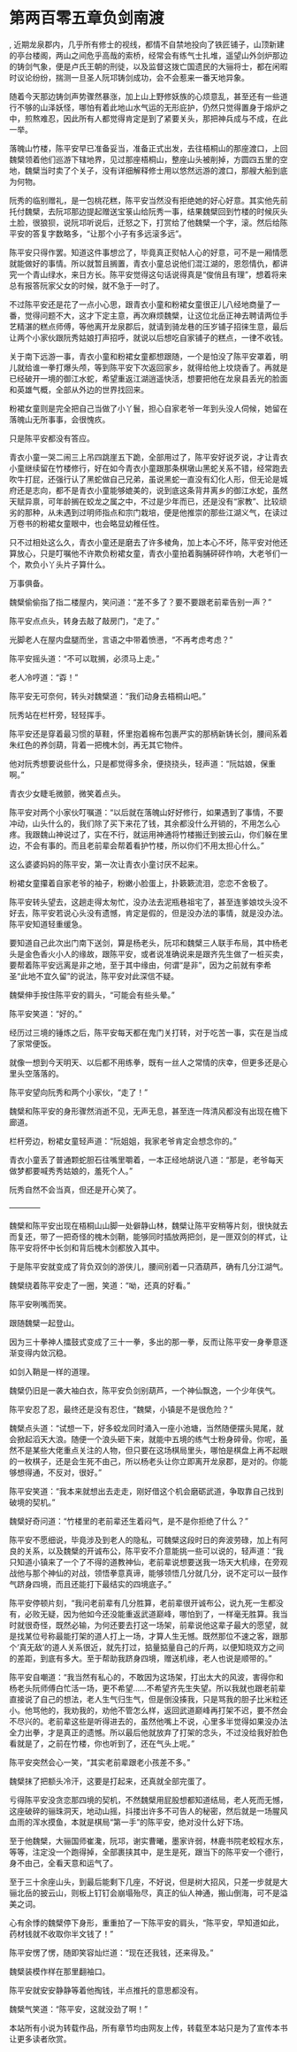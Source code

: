 # 第两百零五章负剑南渡
,  近期龙泉郡内，几乎所有修士的视线，都情不自禁地投向了铁匠铺子，山顶新建的亭台楼阁，两山之间危乎高哉的索桥，经常会有练气士扎堆，遥望山外剑炉那边的铸剑气象，便是卢氏王朝的刑徒，以及监督这拨亡国遗民的大骊将士，都在闲暇时议论纷纷，揣测一旦圣人阮邛铸剑成功，会不会惹来一番天地异象。
   随着今天那边铸剑声势骤然暴涨，加上山上野修妖族的心烦意乱，甚至还有一些道行不够的山泽妖怪，哪怕有着此地山水气运的无形庇护，仍然只觉得置身于熔炉之中，煎熬难忍，因此所有人都觉得肯定是到了紧要关头，那把神兵成与不成，在此一举。
   落魄山竹楼，陈平安早已准备妥当，准备正式出发，去往梧桐山的那座渡口，上回魏檗领着他们巡游下辖地界，见过那座梧桐山，整座山头被削掉，方圆四五里的空地，魏檗当时卖了个关子，没有详细解释修士用以悠然远游的渡口，那艘大船到底为何物。
   阮秀的临别赠礼，是一包桃花糕，陈平安当然没有拒绝她的好心好意。其实他先前托付魏檗，去阮邛那边提起赠送宝箓山给阮秀一事，结果魏檗回到竹楼的时候灰头土脸，很狼狈，说阮邛听说后，迁怒之下，打赏给了他魏檗一个字，滚。然后给陈平安的答复字数略多，“让那个小子有多远滚多远”。
   陈平安只得作罢。知道这件事想岔了，毕竟真正熨帖人心的好意，可不是一厢情愿就能做好的事情。所以就暂且搁置，青衣小童总说他们混江湖的，恩怨情仇，都讲究一个青山绿水，来日方长。陈平安觉得这句话说得真是“俊俏且有理”，想着将来总有报答阮家父女的时候，就不急于一时了。
   不过陈平安还是花了一点小心思，跟青衣小童和粉裙女童很正儿八经地商量了一番，觉得问题不大，这才下定主意，再次麻烦魏檗，让这位北岳正神去聘请两位手艺精湛的糕点师傅，等他离开龙泉郡后，就请到骑龙巷的压岁铺子招徕生意，最后让两个小家伙跟阮秀姑娘打声招呼，就说以后想吃自家铺子的糕点，一律不收钱。
   关于南下远游一事，青衣小童和粉裙女童都想跟随，一个是怕没了陈平安罩着，明儿就给谁一拳打爆头颅，等到陈平安下次返回家乡，就得给他上坟烧香了。再就是已经破开一境的御江水蛇，希望重返江湖逍遥快活，想要把他在龙泉县丢光的脸面和英雄气概，全部从外边的世界找回来。
   粉裙女童则是完全把自己当做了小丫鬟，担心自家老爷一年到头没人伺候，她留在落魄山无所事事，会很愧疚。
   只是陈平安都没有答应。
   青衣小童一哭二闹三上吊四跳崖五下跪，全部用过了，陈平安好说歹说，才让青衣小童继续留在竹楼修行，好在如今青衣小童跟那条棋墩山黑蛇关系不错，经常跑去吹牛打屁，还强行认了黑蛇做自己兄弟，虽说黑蛇一直没有幻化人形，但无论是城府还是志向，都不是青衣小童能够媲美的，说到底这条背井离乡的御江水蛇，虽然天赋异禀，可年龄搁在蛟龙之属之中，不过是少年而已，还是没有“家教”、比较顽劣的那种，从未遇到过明师指点和宗门栽培，便是他推崇的那些江湖义气，在读过万卷书的粉裙女童眼中，也会略显幼稚任性。
   只不过相处这么久，青衣小童还是磨去了许多棱角，加上本心不坏，陈平安对他还算放心，只是叮嘱他不许欺负粉裙女童，青衣小童拍着胸脯砰砰作响，大老爷们一个，欺负小丫头片子算什么。
   万事俱备。
   魏檗偷偷指了指二楼屋内，笑问道：“差不多了？要不要跟老前辈告别一声？”
   陈平安点点头，转身去敲了敲房门，“走了。”
   光脚老人在屋内盘腿而坐，言语之中带着愤懑，“不再考虑考虑？”
   陈平安摇头道：“不可以耽搁，必须马上走。”
   老人冷哼道：“孬！”
   陈平安无可奈何，转头对魏檗道：“我们动身去梧桐山吧。”
   阮秀站在栏杆旁，轻轻挥手。
   陈平安还是穿着最习惯的草鞋，怀里抱着棉布包裹严实的那柄新铸长剑，腰间系着朱红色的养剑葫，背着一把槐木剑，再无其它物件。
   他对阮秀想要说些什么，只是都觉得多余，便挠挠头，轻声道：“阮姑娘，保重啊。”
   青衣少女睫毛微颤，微笑着点头。
   陈平安对两个小家伙叮嘱道：“以后就在落魄山好好修行，如果遇到了事情，不要冲动，山头什么的，我们除了买下来花了钱，其余都没什么开销的，不用怎么心疼。我跟魏山神说过了，实在不行，就运用神通将竹楼搬迁到披云山，你们躲在里边，不会有事的。而且老前辈会帮着看护竹楼，所以你们不用太担心什么。”
   这么婆婆妈妈的陈平安，第一次让青衣小童讨厌不起来。
   粉裙女童攥着自家老爷的袖子，粉嫩小脸蛋上，扑簌簌流泪，恋恋不舍极了。
   陈平安转头望去，这趟走得太匆忙，没办法去泥瓶巷祖宅了，甚至连爹娘坟头没不好去，陈平安若说心头没有遗憾，肯定是假的，但是没办法的事情，就是没办法。陈平安知道轻重缓急。
   要知道自己此次出门南下送剑，算是杨老头，阮邛和魏檗三人联手布局，其中杨老头是金色香火小人的缘故，跟陈平安，或者说准确说来是跟齐先生做了一桩买卖，要帮着陈平安远离是非之地，至于其中缘由，何谓“是非”，因为之前就有李希圣“此地不宜久留”的说法，陈平安对此深信不疑。
   魏檗伸手按住陈平安的肩头，“可能会有些头晕。”
   陈平安笑道：“好的。”
   经历过三境的锤炼之后，陈平安每天都在鬼门关打转，对于吃苦一事，实在是当成了家常便饭。
   就像一想到今天明天、以后都不用练拳，既有一丝人之常情的庆幸，但更多还是心里头空落落的。
   陈平安望向阮秀和两个小家伙，“走了！”
   魏檗和陈平安的身形骤然消逝不见，无声无息，甚至连一阵清风都没有出现在檐下廊道。
   栏杆旁边，粉裙女童轻声道：“阮姐姐，我家老爷肯定会想念你的。”
   青衣小童丢了普通颗蛇胆石往嘴里嚼着，一本正经地胡说八道：“那是，老爷每天做梦都要喊秀秀姑娘的，羞死个人。”
   阮秀自然不会当真，但还是开心笑了。
   ————
   魏檗和陈平安出现在梧桐山山脚一处僻静山林，魏檗让陈平安稍等片刻，很快就去而复还，带了一把奇怪的槐木剑鞘，能够同时插放两把剑，是一匣双剑的样式，让陈平安将怀中长剑和背后槐木剑都放入其中。
   于是陈平安就变成了背负双剑的游侠儿，腰间别着一只酒葫芦，确有几分江湖气。
   魏檗绕着陈平安走了一圈，笑道：“呦，还真的好看。”
   陈平安咧嘴而笑。
   跟随魏檗一起登山。
   因为三十拳神人擂鼓式变成了三十一拳，多出的那一拳，反而让陈平安一身拳意逐渐变得内敛沉稳。
   如剑入鞘是一样的道理。
   魏檗仍旧是一袭大袖白衣，陈平安负剑别葫芦，一个神仙飘逸，一个少年侠气。
   陈平安忍了忍，最终还是没有忍住，“魏檗，小镇是不是很危险？”
   魏檗点头道：“试想一下，好多蛟龙同时涌入一座小池塘，当然随便摆头晃尾，就会掀起滔天大浪。随便一个浪头砸下来，就能中五境的练气士粉身碎骨。你呢，虽然不是某些大佬重点关注的人物，但只要在这场棋局里头，哪怕是棋盘上再不起眼的一枚棋子，还是会生死不由己，所以杨老头让你立即离开龙泉郡，是对的。你能够想得通，不反对，很好。”
   陈平安笑道：“我本来就想出去走走，刚好借这个机会磨砺武道，争取靠自己找到破境的契机。”
   魏檗好奇问道：“竹楼里的老前辈还生着闷气，是不是你拒绝了什么？”
   陈平安不愿细说，毕竟涉及到老人的隐私，可魏檗这段时日的奔波劳碌，加上有阿良的关系，以及魏檗的开诚布公，陈平安不介意能挑一些可以说的，轻声道：“我只知道小镇来了一个了不得的道教神仙，老前辈说想要送我一场天大机缘，在旁观战他与那个神仙的对战，领悟拳意真谛，能够领悟几分就几分，说不定可以一鼓作气跻身四境，而且还能打下最结实的四境底子。”
   陈平安停顿片刻，“我问老前辈有几分胜算，老前辈很开诚布公，说九死一生都没有，必败无疑，因为他如今还没能重返武道巅峰，哪怕到了，一样毫无胜算。我当时就很奇怪，既然必输，为何还要去打这一场架，前辈说他这辈子最大的愿望，就是找某位号称最能打架的道人打上一场，才算人生无憾。既然那位不速之客，跟那个‘真无敌’的道人关系很近，就先打过，掂量掂量自己的斤两，以便知晓双方之间的差距，到底有多大。至于帮助我跻身四境，赠送机缘，老人也说是顺带的。”
   陈平安自嘲道：“我当然有私心的，不敢因为这场架，打出太大的风波，害得你和杨老头阮师傅白忙活一场，更不希望……不希望齐先生失望。所以我就也跟老前辈直接说了自己的想法，老人生气归生气，但是倒没揍我，只是骂我的胆子比米粒还小。他骂他的，我劝我的，劝他不管怎么样，返回武道巅峰再打架不迟，要不然会不尽兴的。老前辈这些是听得进去的，虽然他嘴上不说，心里多半觉得如果没办法全力出拳，才是真正的遗憾。所以最后他就放弃了打架的念头，不过没给我好脸色看就是了，之前在竹楼，你也听到了，还在气头上呢。”
   陈平安突然会心一笑，“其实老前辈跟老小孩差不多。”
   魏檗抹了把额头冷汗，这要是打起来，还真就全部完蛋了。
   亏得陈平安没贪恋那四境的契机，不然魏檗用屁股想都知道结局，老人死而无憾，这座破碎的骊珠洞天，地动山摇，抖搂出许多不可告人的秘密，然后就是一场腥风血雨的浑水摸鱼，本就是棋局“第一手”的陈平安，绝对没什么好下场。
   至于他魏檗，大骊国师崔瀺，阮邛，谢实曹曦，墨家许弱，林鹿书院老蛟程水东，等等，注定没一个跑得掉，全部裹挟其中，是生是死，跟当下的陈平安一个德行，身不由己，全看天意和运气了。
   至于三十余座山头，到最后能剩下几座，不好说，但是树大招风，只差一步就是大骊北岳的披云山，则板上钉钉会崩塌殆尽，真正的仙人神通，搬山倒海，可不是溢美之词。
   心有余悸的魏檗停下身形，重重拍了一下陈平安的肩头，“陈平安，早知道如此，药材钱就不收取你半文钱了！”
   陈平安愣了愣，随即笑容灿烂道：“现在还我钱，还来得及。”
   魏檗装模作样在那里翻袖口。
   陈平安就安安静静等着他掏钱，半点推托的意思都没有。
   魏檗气笑道：“陈平安，这就没劲了啊！”
  本站所有小说为转载作品，所有章节均由网友上传，转载至本站只是为了宣传本书让更多读者欣赏。